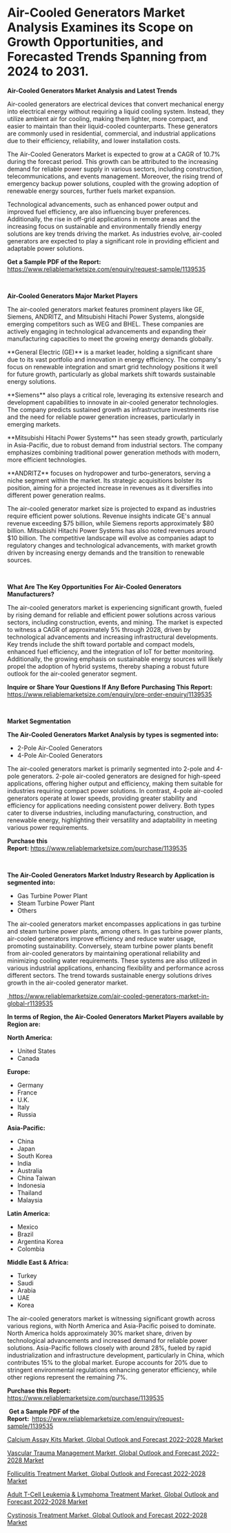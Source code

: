 <p><h1>Air-Cooled Generators Market Analysis Examines its Scope on Growth Opportunities, and Forecasted Trends Spanning from 2024 to 2031.</h1></p><p><strong>Air-Cooled Generators Market Analysis and Latest Trends</strong></p>
<p><p>Air-cooled generators are electrical devices that convert mechanical energy into electrical energy without requiring a liquid cooling system. Instead, they utilize ambient air for cooling, making them lighter, more compact, and easier to maintain than their liquid-cooled counterparts. These generators are commonly used in residential, commercial, and industrial applications due to their efficiency, reliability, and lower installation costs.</p><p>The Air-Cooled Generators Market is expected to grow at a CAGR of 10.7% during the forecast period. This growth can be attributed to the increasing demand for reliable power supply in various sectors, including construction, telecommunications, and events management. Moreover, the rising trend of emergency backup power solutions, coupled with the growing adoption of renewable energy sources, further fuels market expansion. </p><p>Technological advancements, such as enhanced power output and improved fuel efficiency, are also influencing buyer preferences. Additionally, the rise in off-grid applications in remote areas and the increasing focus on sustainable and environmentally friendly energy solutions are key trends driving the market. As industries evolve, air-cooled generators are expected to play a significant role in providing efficient and adaptable power solutions.</p></p>
<p><strong>Get a Sample PDF of the Report:&nbsp;</strong> <a href="https://www.reliablemarketsize.com/enquiry/request-sample/1139535?utm_campaign=1518&utm_medium=2&utm_source=Github&utm_content=ia&utm_term=14102024&utm_id=air-cooled-generators">https://www.reliablemarketsize.com/enquiry/request-sample/1139535</a></p>
<p>&nbsp;</p>
<p><strong>Air-Cooled Generators Major Market Players</strong></p>
<p><p>The air-cooled generators market features prominent players like GE, Siemens, ANDRITZ, and Mitsubishi Hitachi Power Systems, alongside emerging competitors such as WEG and BHEL. These companies are actively engaging in technological advancements and expanding their manufacturing capacities to meet the growing energy demands globally.</p><p>**General Electric (GE)** is a market leader, holding a significant share due to its vast portfolio and innovation in energy efficiency. The company's focus on renewable integration and smart grid technology positions it well for future growth, particularly as global markets shift towards sustainable energy solutions.</p><p>**Siemens** also plays a critical role, leveraging its extensive research and development capabilities to innovate in air-cooled generator technologies. The company predicts sustained growth as infrastructure investments rise and the need for reliable power generation increases, particularly in emerging markets.</p><p>**Mitsubishi Hitachi Power Systems** has seen steady growth, particularly in Asia-Pacific, due to robust demand from industrial sectors. The company emphasizes combining traditional power generation methods with modern, more efficient technologies.</p><p>**ANDRITZ** focuses on hydropower and turbo-generators, serving a niche segment within the market. Its strategic acquisitions bolster its position, aiming for a projected increase in revenues as it diversifies into different power generation realms.</p><p>The air-cooled generator market size is projected to expand as industries require efficient power solutions. Revenue insights indicate GE's annual revenue exceeding $75 billion, while Siemens reports approximately $80 billion. Mitsubishi Hitachi Power Systems has also noted revenues around $10 billion. The competitive landscape will evolve as companies adapt to regulatory changes and technological advancements, with market growth driven by increasing energy demands and the transition to renewable sources.</p></p>
<p>&nbsp;</p>
<p><strong>What Are The Key Opportunities For Air-Cooled Generators Manufacturers?</strong></p>
<p><p>The air-cooled generators market is experiencing significant growth, fueled by rising demand for reliable and efficient power solutions across various sectors, including construction, events, and mining. The market is expected to witness a CAGR of approximately 5% through 2028, driven by technological advancements and increasing infrastructural developments. Key trends include the shift toward portable and compact models, enhanced fuel efficiency, and the integration of IoT for better monitoring. Additionally, the growing emphasis on sustainable energy sources will likely propel the adoption of hybrid systems, thereby shaping a robust future outlook for the air-cooled generator segment.</p></p>
<p><strong>Inquire or Share Your Questions If Any Before Purchasing This Report:</strong> <a href="https://www.reliablemarketsize.com/enquiry/pre-order-enquiry/1139535?utm_campaign=1518&utm_medium=2&utm_source=Github&utm_content=ia&utm_term=14102024&utm_id=air-cooled-generators">https://www.reliablemarketsize.com/enquiry/pre-order-enquiry/1139535</a></p>
<p>&nbsp;</p>
<p><strong>Market Segmentation</strong></p>
<p><strong>The Air-Cooled Generators Market Analysis by types is segmented into:</strong></p>
<p><ul><li>2-Pole Air-Cooled Generators</li><li>4-Pole Air-Cooled Generators</li></ul></p>
<p><p>The air-cooled generators market is primarily segmented into 2-pole and 4-pole generators. 2-pole air-cooled generators are designed for high-speed applications, offering higher output and efficiency, making them suitable for industries requiring compact power solutions. In contrast, 4-pole air-cooled generators operate at lower speeds, providing greater stability and efficiency for applications needing consistent power delivery. Both types cater to diverse industries, including manufacturing, construction, and renewable energy, highlighting their versatility and adaptability in meeting various power requirements.</p></p>
<p><strong>Purchase this Report:&nbsp;</strong><a href="https://www.reliablemarketsize.com/purchase/1139535?utm_campaign=1518&utm_medium=2&utm_source=Github&utm_content=ia&utm_term=14102024&utm_id=air-cooled-generators">https://www.reliablemarketsize.com/purchase/1139535</a></p>
<p>&nbsp;</p>
<p><strong>The Air-Cooled Generators Market Industry Research by Application is segmented into:</strong></p>
<p><ul><li>Gas Turbine Power Plant</li><li>Steam Turbine Power Plant</li><li>Others</li></ul></p>
<p><p>The air-cooled generators market encompasses applications in gas turbine and steam turbine power plants, among others. In gas turbine power plants, air-cooled generators improve efficiency and reduce water usage, promoting sustainability. Conversely, steam turbine power plants benefit from air-cooled generators by maintaining operational reliability and minimizing cooling water requirements. These systems are also utilized in various industrial applications, enhancing flexibility and performance across different sectors. The trend towards sustainable energy solutions drives growth in the air-cooled generator market.</p></p>
<p><a href="https://www.reliablemarketsize.com/air-cooled-generators-market-in-global-r1139535?utm_campaign=1518&utm_medium=2&utm_source=Github&utm_content=ia&utm_term=14102024&utm_id=air-cooled-generators">&nbsp;https://www.reliablemarketsize.com/air-cooled-generators-market-in-global-r1139535</a></p>
<p><strong>In terms of Region, the Air-Cooled Generators Market Players available by Region are:</strong></p>
<p>
    <p> <strong> North America: </strong>
        <ul>
            <li>United States</li>
            <li>Canada</li>
        </ul>
        </p> 
    <p> <strong> Europe: </strong>
        <ul>
            <li>Germany</li>
            <li>France</li>
            <li>U.K.</li>
            <li>Italy</li>
            <li>Russia</li>
        </ul>
        </p> 
    <p> <strong> Asia-Pacific: </strong>
        <ul>
            <li>China</li>
            <li>Japan</li>
            <li>South Korea</li>
            <li>India</li>
            <li>Australia</li>
            <li>China Taiwan</li>
            <li>Indonesia</li>
            <li>Thailand</li>
            <li>Malaysia</li>
        </ul>
        </p> 
    <p> <strong> Latin America: </strong>
        <ul>
            <li>Mexico</li>
            <li>Brazil</li>
            <li>Argentina Korea</li>
            <li>Colombia</li>
        </ul>
        </p> 
    <p> <strong> Middle East & Africa: </strong>
        <ul>
            <li>Turkey</li>
            <li>Saudi</li>
            <li>Arabia</li>
            <li>UAE</li>
            <li>Korea</li>
        </ul>
    </p>
    </p>
<p><p>The air-cooled generators market is witnessing significant growth across various regions, with North America and Asia-Pacific poised to dominate. North America holds approximately 30% market share, driven by technological advancements and increased demand for reliable power solutions. Asia-Pacific follows closely with around 28%, fueled by rapid industrialization and infrastructure development, particularly in China, which contributes 15% to the global market. Europe accounts for 20% due to stringent environmental regulations enhancing generator efficiency, while other regions represent the remaining 7%.</p></p>
<p><strong>Purchase this Report: </strong><a href="https://www.reliablemarketsize.com/purchase/1139535?utm_campaign=1518&utm_medium=2&utm_source=Github&utm_content=ia&utm_term=14102024&utm_id=air-cooled-generators">https://www.reliablemarketsize.com/purchase/1139535</a></p>
<p>&nbsp;<strong>Get a Sample PDF of the Report:&nbsp;&nbsp;</strong><a href="https://www.reliablemarketsize.com/enquiry/request-sample/1139535?utm_campaign=1518&utm_medium=2&utm_source=Github&utm_content=ia&utm_term=14102024&utm_id=air-cooled-generators">https://www.reliablemarketsize.com/enquiry/request-sample/1139535</a></p>
<p><strong></strong></p>
<p><p><a href="https://www.linkedin.com/pulse/calcium-assay-kits-market-global-outlook-forecast-2022-2028-w2nzf?utm_campaign=1518&utm_medium=2&utm_source=Github&utm_content=ia&utm_term=14102024&utm_id=air-cooled-generators">Calcium Assay Kits Market, Global Outlook and Forecast 2022-2028 Market</a></p><p><a href="https://www.linkedin.com/pulse/vascular-trauma-management-market-global-outlook-forecast-cqtzf?utm_campaign=1518&utm_medium=2&utm_source=Github&utm_content=ia&utm_term=14102024&utm_id=air-cooled-generators">Vascular Trauma Management Market, Global Outlook and Forecast 2022-2028 Market</a></p><p><a href="https://www.linkedin.com/pulse/folliculitis-treatment-market-global-outlook-forecast-2022-2028-rqzmf?utm_campaign=1518&utm_medium=2&utm_source=Github&utm_content=ia&utm_term=14102024&utm_id=air-cooled-generators">Folliculitis Treatment Market, Global Outlook and Forecast 2022-2028 Market</a></p><p><a href="https://www.linkedin.com/pulse/market-leaders-laggards-global-adult-t-cell-leukemia-lymphoma-muy7f?utm_campaign=1518&utm_medium=2&utm_source=Github&utm_content=ia&utm_term=14102024&utm_id=air-cooled-generators">Adult T-Cell Leukemia & Lymphoma Treatment Market, Global Outlook and Forecast 2022-2028 Market</a></p><p><a href="https://www.linkedin.com/pulse/emerging-trends-cystinosis-treatment-market-global-outlook-ykgbe?utm_campaign=1518&utm_medium=2&utm_source=Github&utm_content=ia&utm_term=14102024&utm_id=air-cooled-generators">Cystinosis Treatment Market, Global Outlook and Forecast 2022-2028 Market</a></p></p>